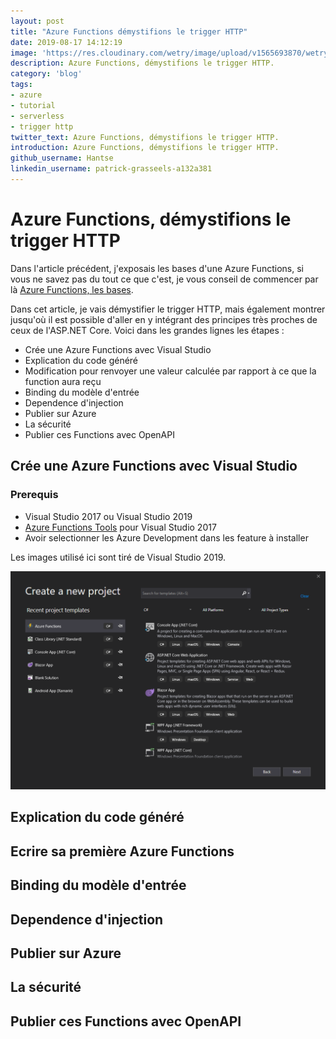 ```yaml
---
layout: post
title: "Azure Functions démystifions le trigger HTTP"
date: 2019-08-17 14:12:19
image: 'https://res.cloudinary.com/wetry/image/upload/v1565693870/wetry/azure/Azure-Functions-1_zcwjys.png'
description: Azure Functions, démystifions le trigger HTTP.
category: 'blog'
tags:
- azure
- tutorial
- serverless
- trigger http
twitter_text: Azure Functions, démystifions le trigger HTTP.
introduction: Azure Functions, démystifions le trigger HTTP.
github_username: Hantse
linkedin_username: patrick-grasseels-a132a381
---
```


# Azure Functions, démystifions le trigger HTTP

Dans l'article précédent, j'exposais les bases d'une Azure Functions, si vous ne savez pas du tout ce que c'est, je vous conseil de commencer par là [Azure Functions, les bases](/azure-functions-les-bases/).

Dans cet article, je vais démystifier le trigger HTTP, mais également montrer jusqu'où il est possible d'aller en y intégrant des principes très proches de ceux de l'ASP.NET Core. Voici dans les grandes lignes les étapes :
- Crée une Azure Functions avec Visual Studio
- Explication du code généré
- Modification pour renvoyer une valeur calculée par rapport à ce que la function aura reçu
- Binding du modèle d'entrée
- Dependence d'injection
- Publier sur Azure
- La sécurité
- Publier ces Functions avec OpenAPI

## Crée une Azure Functions avec Visual Studio

### Prerequis
- Visual Studio 2017 ou Visual Studio 2019
- [Azure Functions Tools](https://docs.microsoft.com/en-us/azure/azure-functions/functions-develop-vs) pour Visual Studio 2017
- Avoir selectionner les Azure Development dans les feature à installer

Les images utilisé ici sont tiré de Visual Studio 2019.

![placeholder](/images/azure-functions/create-functions-part1.png "Azure functions")



## Explication du code généré

## Ecrire sa première Azure Functions

## Binding du modèle d'entrée

## Dependence d'injection

## Publier sur Azure

## La sécurité

## Publier ces Functions avec OpenAPI
